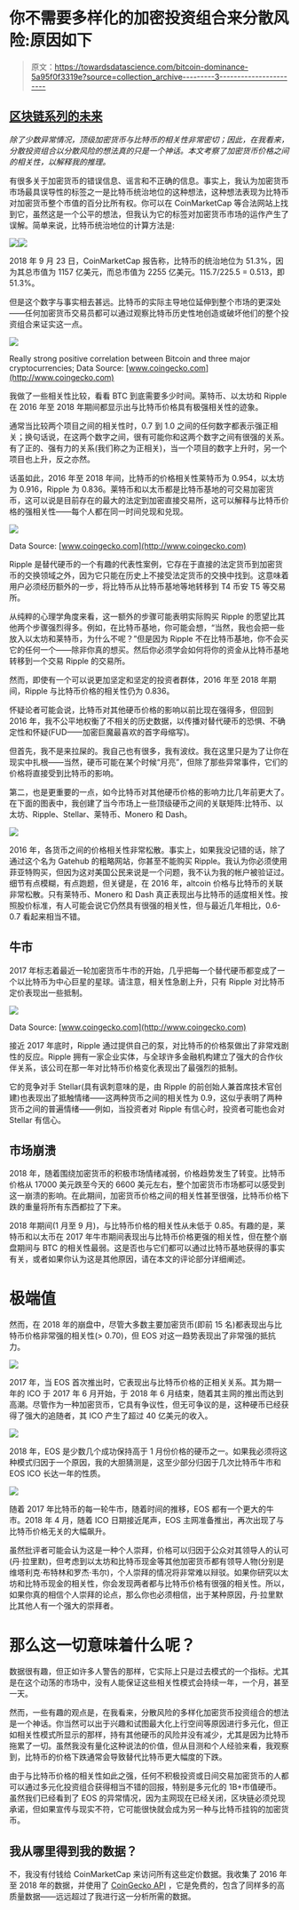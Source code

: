 # 你不需要多样化的加密投资组合来分散风险:原因如下

> 原文：<https://towardsdatascience.com/bitcoin-dominance-5a95f0f3319e?source=collection_archive---------3----------------------->

## [区块链系列的未来](https://medium.com/tag/the-future-of-blockchain)

*除了少数异常情况，顶级加密货币与比特币的相关性非常密切；因此，在我看来，分散投资组合以分散风险的想法真的只是一个神话。本文考察了加密货币价格之间的相关性，以解释我的推理。*

有很多关于加密货币的错误信息、谣言和不正确的信息。事实上，我认为加密货币市场最具误导性的标签之一是比特币统治地位的这种想法，这种想法表现为比特币对加密货币整个市值的百分比所有权。你可以在 CoinMarketCap 等合法网站上找到它，虽然这是一个公平的想法，但我认为它的标签对加密货币市场的运作产生了误解。简单来说，比特币统治地位的计算方法是:

![](img/c6b9ab20f6ecd1b20a01eb94b8d5aa66.png)![](img/b2f7fd23d62ee63c219b5f05ab6799f4.png)

2018 年 9 月 23 日，CoinMarketCap 报告称，比特币的统治地位为 51.3%，因为其总市值为 1157 亿美元，而总市值为 2255 亿美元。115.7/225.5 = 0.513，即 51.3%。

但是这个数字与事实相去甚远。比特币的实际主导地位延伸到整个市场的更深处——任何加密货币交易员都可以通过观察比特币历史性地创造或破坏他们的整个投资组合来证实这一点。

![](img/b8c5eb76746b658b160630278db23a61.png)

Really strong positive correlation between Bitcoin and three major cryptocurrencies; Data Source: [www.coingecko.com](http://www.coingecko.com)

我做了一些相关性比较，看看 BTC 到底需要多少时间。莱特币、以太坊和 Ripple 在 2016 年至 2018 年期间都显示出与比特币价格具有极强相关性的迹象。

通常当比较两个项目之间的相关性时，0.7 到 1.0 之间的任何数字都表示强正相关；换句话说，在这两个数字之间，很有可能你和这两个数字之间有很强的关系。有了正的、强有力的关系(我们称之为正相关)，当一个项目的数字上升时，另一个项目也上升，反之亦然。

话虽如此，2016 年至 2018 年间，比特币的价格相关性莱特币为 0.954，以太坊为 0.916，Ripple 为 0.836。莱特币和以太币都是比特币基地的可交易加密货币，这可以说是目前存在的最大的法定到加密直接交易所，这可以解释与比特币价格的强相关性——每个人都在同一时间兑现和兑现。

![](img/abb3ce268a15ded67d5a2ff2c92e1997.png)

Data Source: [www.coingecko.com](http://www.coingecko.com)

Ripple 是替代硬币的一个有趣的代表性案例，它存在于直接的法定货币到加密货币的交换领域之外，因为它只能在历史上不接受法定货币的交换中找到。这意味着用户必须经历额外的一步，将比特币从比特币基地等地转移到 T4 币安 T5 等交易所。

从纯粹的心理学角度来看，这一额外的步骤可能表明实际购买 Ripple 的愿望比其他两个步骤强烈得多。例如，在比特币基地，你可能会想，“当然，我也会把一些放入以太坊和莱特币，为什么不呢？”但是因为 Ripple 不在比特币基地，你不会买它的任何一个——除非你真的想买。然后你必须学会如何将你的资金从比特币基地转移到一个交易 Ripple 的交易所。

然而，即使有一个可以说更加坚定和坚定的投资者群体，2016 年至 2018 年期间，Ripple 与比特币价格的相关性仍为 0.836。

怀疑论者可能会说，比特币对其他硬币价格的影响以前比现在强得多，但回到 2016 年，我不公平地权衡了不相关的历史数据，以传播对替代硬币的恐惧、不确定性和怀疑(FUD——加密巨魔最喜欢的首字母缩写)。

但首先，我不是来拉屎的。我自己也有很多，我有波纹。我在这里只是为了让你在现实中扎根——当然，硬币可能在某个时候“月亮”，但除了那些异常事件，它们的价格将直接受到比特币的影响。

第二，也是更重要的一点，如今比特币对其他硬币价格的影响力比几年前更大了。在下面的图表中，我创建了当今市场上一些顶级硬币之间的关联矩阵:比特币、以太坊、Ripple、Stellar、莱特币、Monero 和 Dash。

![](img/76a6cd9de24a7457c71fa46e7973a34a.png)

2016 年，各货币之间的价格相关性非常松散。事实上，如果我没记错的话，除了通过这个名为 Gatehub 的粗略网站，你甚至不能购买 Ripple。我认为你必须使用菲亚特购买，但因为这对美国公民来说是一个问题，我不认为我的帐户被验证过。细节有点模糊，有点跑题，但关键是，在 2016 年，altcoin 价格与比特币的关联非常松散。只有莱特币、Monero 和 Dash 真正表现出与比特币的适度相关性。按照股价标准，有人可能会说它仍然具有很强的相关性，但与最近几年相比，0.6-0.7 看起来相当不错。

## 牛市

2017 年标志着最近一轮加密货币牛市的开始，几乎把每一个替代硬币都变成了一个以比特币为中心巨星的星球。请注意，相关性急剧上升，只有 Ripple 对比特币定价表现出一些抵制。

![](img/8499aa566a4c36960fb3605df67bc829.png)

Data Source: [www.coingecko.com](http://www.coingecko.com)

接近 2017 年底时，Ripple 通过提供自己的泵，对比特币的价格泵做出了非常戏剧性的反应。Ripple 拥有一家企业实体，与全球许多金融机构建立了强大的合作伙伴关系，该公司在那一年对比特币价格变化表现出了最强烈的抵制。

它的竞争对手 Stellar(具有讽刺意味的是，由 Ripple 的前创始人兼首席技术官创建)也表现出了抵触情绪——这两种货币之间的相关性为 0.9，这似乎表明了两种货币之间的普遍情绪——例如，当投资者对 Ripple 有信心时，投资者可能也会对 Stellar 有信心。

## 市场崩溃

2018 年，随着围绕加密货币的积极市场情绪减弱，价格趋势发生了转变。比特币价格从 17000 美元跌至今天的 6600 美元左右，整个加密货币市场都可以感受到这一崩溃的影响。在此期间，加密货币价格之间的相关性甚至很强，比特币价格下跌的重量将所有东西都拉了下来。

2018 年期间(1 月至 9 月)，与比特币价格的相关性从未低于 0.85。有趣的是，莱特币和以太币在 2017 年牛市期间表现出与比特币价格更强的相关性，但在整个崩盘期间与 BTC 的相关性最弱。这是否也与它们都可以通过比特币基地获得的事实有关，或者如果你认为这是其他原因，请在本文的评论部分详细阐述。

# 极端值

然而，在 2018 年的崩盘中，尽管大多数主要加密货币(即前 15 名)都表现出与比特币价格非常强的相关性(> 0.70)，但 EOS 对这一趋势表现出了非常强的抵抗力。

![](img/8fdecf762612f759db3d77ce3f93bb2f.png)

2017 年，当 EOS 首次推出时，它表现出与比特币价格的正相关关系。其为期一年的 ICO 于 2017 年 6 月开始，于 2018 年 6 月结束，随着其主网的推出而达到高潮。尽管作为一种加密货币，它具有争议性，但无可争议的是，这种硬币已经获得了强大的追随者，其 ICO 产生了超过 40 亿美元的收入。

![](img/9c61c09cddda6e2903dcd2b4d40436cc.png)

2018 年，EOS 是少数几个成功保持高于 1 月份价格的硬币之一。如果我必须将这种模式归因于一个原因，我的大胆猜测是，这至少部分归因于几次比特币牛市和 EOS ICO 长达一年的性质。

![](img/64d64e41d587ac2909f676b112a8e34e.png)

随着 2017 年比特币的每一轮牛市，随着时间的推移，EOS 都有一个更大的牛市。2018 年 4 月，随着 ICO 日期接近尾声，EOS 主网准备推出，再次出现了与比特币价格无关的大幅飙升。

虽然批评者可能会认为这是一种个人崇拜，价格可以归因于公众对其领导人的认可(丹·拉里默)，但考虑到以太坊和比特币现金等其他加密货币都有领导人物(分别是维塔利克·布特林和罗杰·韦尔)，个人崇拜的情况将非常难以辩驳。如果你研究以太坊和比特币现金的相关性，你会发现两者都与比特币价格有很强的相关性。所以，如果你真的相信个人崇拜的论点，那么你也必须相信，出于某种原因，丹·拉里默比其他人有一个强大的崇拜者。

# 那么这一切意味着什么呢？

数据很有趣，但正如许多人警告的那样，它实际上只是过去模式的一个指标。尤其是在这个动荡的市场中，没有人能保证这些相关性模式会持续一年，一个月，甚至一天。

然而，一些有趣的观点是，在我看来，分散风险的多样化加密货币投资组合的想法是一个神话。你当然可以出于兴趣和试图最大化上行空间等原因进行多元化，但正如相关性模式所显示的那样，持有其他硬币的风险并没有减少，尤其是因为比特币拖累了一切。虽然我没有量化这种说法的价值，但从目测和个人经验来看，我观察到，比特币的价格下跌通常会导致替代比特币更大幅度的下跌。

由于与比特币价格的相关性如此之强，任何不积极投资或日间交易加密货币的人都可以通过多元化投资组合获得相当不错的回报，特别是多元化的 1B+市值硬币。虽然我们已经看到了 EOS 的异常情况，因为主网现在已经关闭，区块链必须兑现承诺，但如果宣传与现实不符，它可能很快就会成为另一种与比特币挂钩的加密货币。

## 我从哪里得到我的数据？

不，我没有付钱给 CoinMarketCap 来访问所有这些定价数据。我收集了 2016 年至 2018 年的数据，并使用了 [CoinGecko API](https://coingecko.com) ，它是免费的，包含了同样多的高质量数据——远远超过了我进行这一分析所需的数据。